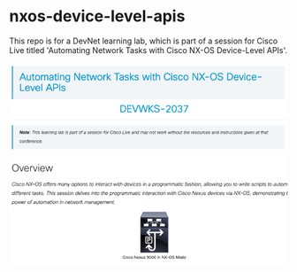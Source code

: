 # nxos-device-level-apis
This repo is for a DevNet learning lab, which is part of a session for Cisco Live titled 'Automating Network Tasks with Cisco NX-OS Device-Level APIs'.

<p align="center">
<img width="600" src="https://github.com/xanderstevenson/nxos-device-level-apis/blob/main/images/DEVWKS-2037.png">
</p>
